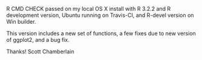 R CMD CHECK passed on my local OS X install with R 3.2.2 and 
R development version, Ubuntu running on Travis-CI, and 
R-devel version on Win builder.

This version includes a new set of functions, a few 
fixes due to new version of ggplot2, and a bug fix.

Thanks! Scott Chamberlain
